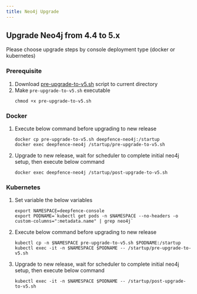 ```yaml
---
title: Neo4j Upgrade
---
```


## Upgrade Neo4j from 4.4 to 5.x

Please choose upgrade steps by console deployment type (docker or kubernetes)

### Prerequisite
1. Download [pre-upgrade-to-v5.sh](https://github.com/deepfence/ThreatMapper/blob/release-2.2/deepfence_neo4j/pre-upgrade-to-v5.sh) script to current directory
2. Make `pre-upgrade-to-v5.sh` executable
    ```
    chmod +x pre-upgrade-to-v5.sh
    ```

### Docker
1. Execute below command before upgrading to new release
    ```
    docker cp pre-upgrade-to-v5.sh deepfence-neo4j:/startup
    docker exec deepfence-neo4j /startup/pre-upgrade-to-v5.sh
    ```
2. Upgrade to new release, wait for scheduler to complete initial neo4j setup, then execute below command
    ```
    docker exec deepfence-neo4j /startup/post-upgrade-to-v5.sh
    ```

### Kubernetes
1. Set variable the below variables
    ```
    export NAMESPACE=deepfence-console
    export PODNAME=`kubectl get pods -n $NAMESPACE --no-headers -o custom-columns=":metadata.name" | grep neo4j`
    ```
2. Execute below command before upgrading to new release
    ```
    kubectl cp -n $NAMESPACE pre-upgrade-to-v5.sh $PODNAME:/startup 
    kubectl exec -it -n $NAMESPACE $PODNAME -- /startup/pre-upgrade-to-v5.sh
    ```
3. Upgrade to new release, wait for scheduler to complete initial neo4j setup, then execute below command
    ```
    kubectl exec -it -n $NAMESPACE $PODNAME -- /startup/post-upgrade-to-v5.sh
    ```
